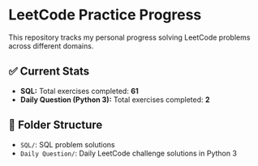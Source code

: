 # LeetCode Practice Progress

This repository tracks my personal progress solving LeetCode problems across different domains.

## ✅ Current Stats

- **SQL:** Total exercises completed: **61**
- **Daily Question (Python 3):** Total exercises completed: **2**

## 📁 Folder Structure

- `SQL/`: SQL problem solutions
- `Daily Question/`: Daily LeetCode challenge solutions in Python 3
